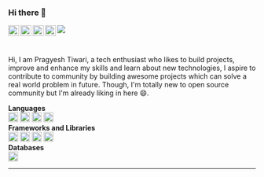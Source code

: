 ### Hi there 👋
<a href="https://www.instagram.com/pragyesh.tiwari/">
  <img align="left" alt="Pragyesh's Instagram" width="22px" src="https://raw.githubusercontent.com/hussainweb/hussainweb/main/icons/instagram.png" />
</a>
<a href="https://discordapp.com/users/Pragyesh#3423">
  <img align="left" alt="Pragyesh's Discord" width="22px" src="https://raw.githubusercontent.com/peterthehan/peterthehan/master/assets/discord.svg" />
</a>
<a href="#">
  <img align="left" alt="Pragyesh Tiwari | Twitter" width="22px" src="https://raw.githubusercontent.com/peterthehan/peterthehan/master/assets/twitter.svg" />
</a>
<a href="https://www.linkedin.com/in/pragyesh-tiwari-a3334a19b/">
  <img align="left" alt="Pragyesh's LinkedIN" width="22px" src="https://raw.githubusercontent.com/peterthehan/peterthehan/master/assets/linkedin.svg" />
</a>

![](https://visitor-badge.glitch.me/badge?page_id=pragyeshtiwari.pragyeshtiwari)

</br>

Hi, I am Pragyesh Tiwari, a tech enthusiast who likes to build projects, improve and enhance my skills and learn about new technologies, I aspire to contribute to community by building awesome projects which can solve a real world problem in future. Though, I'm totally new to open source community but I'm already liking in here 😄.

**Languages**
 </br>
  <code><img height="20" src="https://img.shields.io/badge/JavaScript-323330?style=for-the-badge&logo=javascript&logoColor=F7DF1E"></code>
  <code><img height="20" src="https://img.shields.io/badge/C%2B%2B-00599C?style=for-the-badge&logo=c%2B%2B&logoColor=white"></code>
  <code><img height="20" src="https://img.shields.io/badge/HTML5-E34F26?style=for-the-badge&logo=html5&logoColor=white"></code>
  <code><img height="20" src="https://img.shields.io/badge/CSS3-1572B6?style=for-the-badge&logo=css3&logoColor=white"></code>
 </br>
**Frameworks and Libraries**
 </br>
  <code><img height="20" src="https://img.shields.io/badge/Node.js-339933?style=for-the-badge&logo=nodedotjs&logoColor=white"></code>
  <code><img height="20" src="https://img.shields.io/badge/Express.js-000000?style=for-the-badge&logo=express&logoColor=white"></code>
  <code><img height="20" src="https://img.shields.io/badge/Bootstrap-563D7C?style=for-the-badge&logo=bootstrap&logoColor=white"></code>
  <code><img height="20" src="https://img.shields.io/badge/json-5E5C5C?style=for-the-badge&logo=json&logoColor=white"></code>
 </br>
**Databases**
 </br>
  <code><img height="20" src="https://img.shields.io/badge/MySQL-005C84?style=for-the-badge&logo=mysql&logoColor=white"></code>
 </br>
  
 <hr styles="height: 30%; width: 50%;">
<!--
- 🔭 I’m currently working on ...
- 🌱 I’m currently learning ...
- 👯 I’m looking to collaborate on ...
- 🤔 I’m looking for help with ...
- 💬 Ask me about ...
- 📫 How to reach me: ...
- 😄 Pronouns: ...
- ⚡ Fun fact: ...
-->
